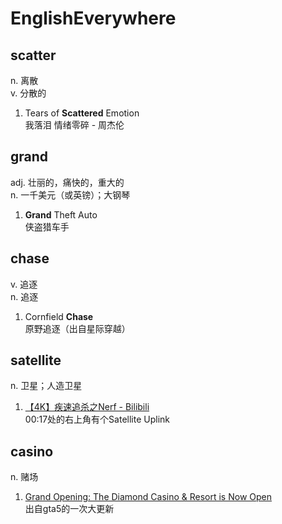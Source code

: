 # EnglishEverywhere

## scatter
n. 离散  
v. 分散的

1. Tears of **Scattered** Emotion  
我落泪 情绪零碎 - 周杰伦

## grand
adj. 壮丽的，痛快的，重大的  
n. 一千美元（或英镑）；大钢琴

1. **Grand** Theft Auto  
侠盗猎车手

## chase
v. 追逐  
n. 追逐

1. Cornfield **Chase**  
原野追逐（出自星际穿越）

## satellite
n. 卫星；人造卫星
1. [【4K】疾速追杀之Nerf - Bilibili](https://www.bilibili.com/video/BV1m5411E7BR)  
00:17处的右上角有个Satellite Uplink

## casino
n. 赌场
1. [Grand Opening: The Diamond Casino & Resort is Now Open](https://www.rockstargames.com/newswire/article/61051/Grand-Opening-The-Diamond-Casino-Resort-is-Now-Open)  
出自gta5的一次大更新
